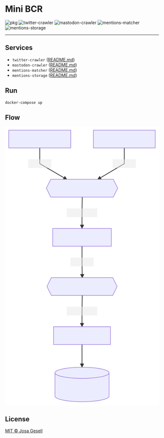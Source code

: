 # Mini BCR

![pkg](https://github.com/josa42/mini-bcr/workflows/pkg/badge.svg)
![twitter-crawler](https://github.com/josa42/mini-bcr/workflows/twitter-crawler/badge.svg)
![mastodon-crawler](https://github.com/josa42/mini-bcr/workflows/mastodon-crawler/badge.svg)
![mentions-matcher](https://github.com/josa42/mini-bcr/workflows/mentions-matcher/badge.svg)
![mentions-storage](https://github.com/josa42/mini-bcr/workflows/mentions-storage/badge.svg)

---

## Services

- `twitter-crawler` ([README.md](twitter-crawler/README.md))
- `mastodon-crawler` ([README.md](mastodon-crawler/README.md))
- `mentions-matcher` ([README.md](mentions-matcher/README.md))
- `mentions-storage` ([README.md](mentions-storage/README.md))

## Run

```
docker-compose up
```

## Flow

![Flow chart](.github/assets/diagrams/flow-chart.mmd.svg)

## License

[MIT © Josa Gesell](LICENSE)

